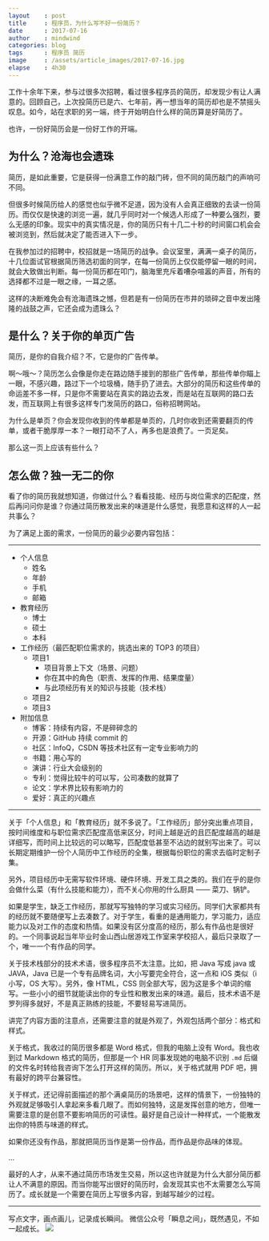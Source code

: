```yaml
---
layout    : post
title     : 程序员，为什么写不好一份简历？
date      : 2017-07-16
author    : mindwind
categories: blog
tags      : 程序员 简历
image     : /assets/article_images/2017-07-16.jpg
elapse    : 4h30
---
```


工作十余年下来，参与过很多次招聘，看过很多程序员的简历，却发现少有让人满意的。回顾自己，上次投简历已是六、七年前，再一想当年的简历却也是不禁摇头叹息。如今，站在求职的另一端，终于开始明白什么样的简历算是好简历了。

也许，一份好简历会是一份好工作的开端。


## 为什么？沧海也会遗珠
简历，是如此重要，它是获得一份满意工作的敲门砖，但不同的简历敲门的声响可不同。

但很多时候简历给人的感觉也似乎微不足道，因为没有人会真正细致的去读一份简历。而仅仅是快速的浏览一遍，就几乎同时对一个候选人形成了一种要么强烈，要么无感的印象。现实中的真实情况是，你的简历只有十几二十秒的时间窗口机会会被浏览到，然后就决定了能否进入下一步。

在我参加过的招聘中，校招就是一场简历的战争。会议室里，满满一桌子的简历，十几位面试官根据简历筛选初面的同学，在每一份简历上仅仅能停留一眼的时间，就会大致做出判断。每一份简历都在叩门，脑海里充斥着嘈杂喧嚣的声音，所有的选择都不过是一眼之缘，一耳之感。

这样的决断难免会有沧海遗珠之憾，但若是有一份简历在市井的琐碎之音中发出隆隆的战鼓之声，它还会成为遗珠么？


## 是什么？关于你的单页广告
简历，是你的自我介绍？不，它是你的广告传单。

啊～哦～？简历怎么会像是你走在路边随手接到的那些广告传单，那些传单你瞄上一眼，不感兴趣，路过下一个垃圾桶，随手扔了进去。大部分的简历和这些传单的命运差不多一样，只是你不需要站在真实的路边去发，而是站在互联网的路口去发，而互联网上有很多这样专门发简历的路口，俗称招聘网站。

为什么是单页？你会发现你收到的传单都是单页的，几时你收到还需要翻页的传单，或者干脆厚厚一本？一眼打动不了人，再多也是浪费了。一页足矣。

那么这一页上应该有些什么？


## 怎么做？独一无二的你
看了你的简历我就想知道，你做过什么？看看技能、经历与岗位需求的匹配度，然后再问问你是谁？你通过简历散发出来的味道是什么感觉，我愿意和这样的人一起共事么？

为了满足上面的需求，一份简历的最少必要内容包括：

---
* 个人信息
    * 姓名
    * 年龄
    * 手机
    * 邮箱
* 教育经历
    * 博士
    * 硕士
    * 本科
* 工作经历（最匹配职位需求的，挑选出来的 TOP3 的项目）
    * 项目1
      * 项目背景上下文（场景、问题）
      * 你在其中的角色（职责、发挥的作用、结果度量）
      * 与此项经历有关的知识与技能（技术栈）
    * 项目2
    * 项目3
* 附加信息
    * 博客：持续有内容，不是碎碎念的
    * 开源：GitHub 持续 commit 的
    * 社区：InfoQ，CSDN 等技术社区有一定专业影响力的
    * 书籍：用心写的
    * 演讲：行业大会级别的
    * 专利：觉得比较牛的可以写，公司凑数的就算了
    * 论文：学术界比较有影响力的
    * 爱好：真正的兴趣点
---

关于「个人信息」和「教育经历」就不多说了。「工作经历」部分突出重点项目，按时间维度和与职位需求匹配度高低来区分，时间上越是近的且匹配度越高的越是详细写，而时间上比较远的可以略写，匹配度低甚至不沾边的就别写出来了。可以长期定期维护一份个人简历中工作经历的全集，根据每份职位的需求去临时定制子集。

另外，项目经历中无需写软件环境、硬件环境、开发工具之类的。我们在乎的是你会做什么菜（有什么技能和能力），而不关心你用的什么厨具 —— 菜刀、锅铲。

如果是学生，缺乏工作经历，那就写写独特的学习或实习经历。同学们大家都共有的经历就不要随便写上去凑数了。对于学生，看重的是通用能力，学习能力，适应能力以及对工作的态度和热情。如果没有区分度高的经历，那么有作品也是很好的。一个同事说起当年毕业时金山西山居游戏工作室来学校招人，最后只录取了一个，唯一一个有作品的同学。

关于技术栈部分的技术术语，很多程序员不太注意。比如，把 Java 写成 java 或 JAVA，Java 已是一个专有品牌名词，大小写要完全符合，这一点和 iOS 类似（i 小写，OS 大写）。另外，像 HTML，CSS 则全部大写，因为这是多个单词的缩写。一些小小的细节就能读出你的专业性和散发出来的味道。最后，技术术语不是罗列得多就好，不是真正熟练的技能，不要轻易写进简历。

讲完了内容方面的注意点，还需要注意的就是外观了，外观包括两个部分：格式和样式。

关于格式，我收过的简历很多都是 Word 格式，但我的电脑上没有 Word。我也收到过 Markdown 格式的简历，但那是一个 HR 同事发现她的电脑不识别 `.md` 后缀的文件名时转给我咨询下怎么打开这样的简历。所以，关于格式就用 PDF 吧，拥有最好的跨平台兼容性。

关于样式，还记得前面描述的那个满桌简历的场景吧，这样的情景下，一份独特的外观就足够吸引人拿起来多看几眼了。而如何独特，这是发挥创意的地方，但唯一需要注意的是创意不要影响简历的可读性。最好是自己设计一种样式，一个能散发出你的特质与味道的样式。

如果你还没有作品，那就把简历当作是第一份作品，而作品是你品味的体现。

...

最好的人才，从来不通过简历市场发生交易，所以这也许就是为什么大部分简历都让人不满意的原因。而当你能写出很好的简历时，会发现其实也不太需要怎么写简历了。成长就是一个需要在简历上写很多内容，到越写越少的过程。


---
写点文字，画点画儿，记录成长瞬间。
微信公众号「瞬息之间」，既然遇见，不如一起成长。
![](/assets/images/qrcode_wechat_avatar.jpg)
